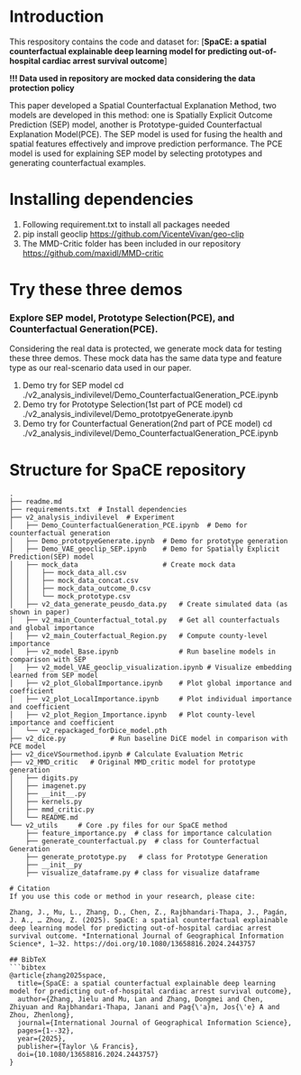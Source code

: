# Introduction
This respository contains the code and dataset for: 
[**SpaCE: a spatial counterfactual explainable deep learning model for predicting out-of-hospital cardiac arrest survival outcome**]

**!!! Data used in repository are mocked data considering the data protection policy**

This paper developed a Spatial Counterfactual Explanation Method, two models are developed in this method: 
one is Spatially Explicit Outcome Prediction (SEP) model, another is Prototype-guided Counterfactual Explanation Model(PCE).
The SEP model is used for fusing the health and spatial features effectively and improve prediction performance.
The PCE model is used for explaining SEP model by selecting prototypes and generating counterfactual examples.

# Installing dependencies
1. Following requirement.txt to install all packages needed
2. pip install geoclip
   https://github.com/VicenteVivan/geo-clip
3. The MMD-Critic folder has been included in our repository
   https://github.com/maxidl/MMD-critic


# Try these three demos 
### Explore SEP model, Prototype Selection(PCE), and Counterfactual Generation(PCE).
Considering the real data is protected, we generate mock data for testing these three demos. These mock data has the same data type and feature type
as our real-scenario data used in our paper.

1. Demo try for SEP model
cd ./v2_analysis_indivilevel/Demo_CounterfactualGeneration_PCE.ipynb
2. Demo try for Prototype Selection(1st part of PCE model)
cd ./v2_analysis_indivilevel/Demo_prototpyeGenerate.ipynb
3. Demo try for Counterfactual Generation(2nd part of PCE model)
cd ./v2_analysis_indivilevel/Demo_CounterfactualGeneration_PCE.ipynb


# Structure for SpaCE repository
```
.
├── readme.md
├── requirements.txt  # Install dependencies
├── v2_analysis_indivilevel  # Experiment
│   ├── Demo_CounterfactualGeneration_PCE.ipynb  # Demo for counterfactual generation
│   ├── Demo_prototpyeGenerate.ipynb  # Demo for prototype generation
│   ├── Demo_VAE_geoclip_SEP.ipynb    # Demo for Spatially Explicit Prediction(SEP) model
│   ├── mock_data                     # Create mock data 
│   │   ├── mock_data_all.csv        
│   │   ├── mock_data_concat.csv
│   │   ├── mock_data_outcome_0.csv
│   │   └── mock_prototype.csv
│   ├── v2_data_generate_peusdo_data.py   # Create simulated data (as shown in paper)
│   ├── v2_main_Counterfactual_total.py   # Get all counterfactuals and global importance
│   ├── v2_main_Couterfactual_Region.py   # Compute county-level importance
│   ├── v2_model_Base.ipynb               # Run baseline models in comparison with SEP
│   ├── v2_model_VAE_geoclip_visualization.ipynb # Visualize embedding learned from SEP model 
│   ├── v2_plot_GlobalImportance.ipynb    # Plot global importance and coefficient
│   ├── v2_plot_LocalImportance.ipynb     # Plot individual importance and coefficient
│   ├── v2_plot_Region_Importance.ipynb   # Plot county-level importance and coefficient
│   └── v2_repackaged_forDice_model.pth    
├── v2_dice.py           # Run baseline DiCE model in comparison with PCE model
├── v2_diceVSourmethod.ipynb # Calculate Evaluation Metric
├── v2_MMD_critic   # Original MMD_critic model for prototype generation
│   ├── digits.py
│   ├── imagenet.py
│   ├── __init__.py
│   ├── kernels.py
│   ├── mmd_critic.py
│   └── README.md
└── v2_utils     # Core .py files for our SpaCE method
    ├── feature_importance.py  # class for importance calculation
    ├── generate_counterfactual.py  # class for Counterfactual Generation
    ├── generate_prototype.py   # class for Prototype Generation
    ├── __init__py
    ├── visualize_dataframe.py # class for visualize dataframe

# Citation
If you use this code or method in your research, please cite:

Zhang, J., Mu, L., Zhang, D., Chen, Z., Rajbhandari-Thapa, J., Pagán, J. A., … Zhou, Z. (2025). SpaCE: a spatial counterfactual explainable deep learning model for predicting out-of-hospital cardiac arrest survival outcome. *International Journal of Geographical Information Science*, 1–32. https://doi.org/10.1080/13658816.2024.2443757

## BibTeX
```bibtex
@article{zhang2025space,
  title={SpaCE: a spatial counterfactual explainable deep learning model for predicting out-of-hospital cardiac arrest survival outcome},
  author={Zhang, Jielu and Mu, Lan and Zhang, Dongmei and Chen, Zhiyuan and Rajbhandari-Thapa, Janani and Pag{\'a}n, Jos{\'e} A and Zhou, Zhenlong},
  journal={International Journal of Geographical Information Science},
  pages={1--32},
  year={2025},
  publisher={Taylor \& Francis},
  doi={10.1080/13658816.2024.2443757}
}
```
